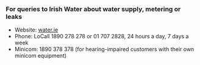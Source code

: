 ###  For queries to Irish Water about water supply, metering or leaks

  * Website: [ water.ie ](http://water.ie/)
  * Phone: LoCall 1890 278 278 or 01 707 2828, 24 hours a day, 7 days a week 
  * Minicom: 1890 378 378 (for hearing-impaired customers with their own minicom equipment) 
